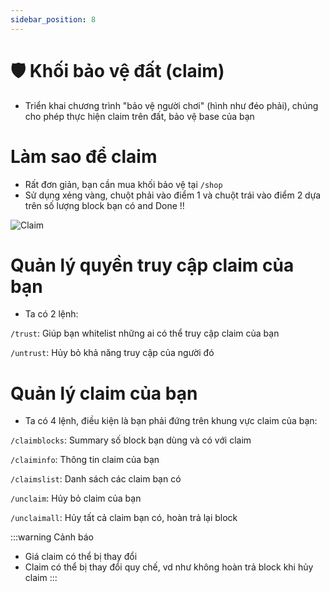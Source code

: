```yaml
---
sidebar_position: 8
---
```


# 🛡 Khối bảo vệ đất (claim)
- Triển khai chương trình "bảo vệ người chơi" (hình như đéo phải), chúng cho phép thực hiện claim trên đất, bảo vệ base của bạn

# Làm sao để claim
- Rất đơn giản, bạn cần mua khối bảo vệ tại `/shop`
- Sử dụng xẻng vàng, chuột phải vào điểm 1 và chuột trái vào điểm 2 dựa trên số lượng block bạn có and Done !!

![Claim](https://github.com/user-attachments/assets/c610d93d-7f54-4eaa-9387-711699790804)

# Quản lý quyền truy cập claim của bạn
- Ta có 2 lệnh:

`/trust`: Giúp bạn whitelist những ai có thể truy cập claim của bạn

`/untrust`: Hủy bỏ khả năng truy cập của người đó

# Quản lý claim của bạn
- Ta có 4 lệnh, điều kiện là bạn phải đứng trên khung vực claim của bạn:

`/claimblocks`: Summary số block bạn dùng và có với claim

`/claiminfo`: Thông tin claim của bạn

`/claimslist`: Danh sách các claim bạn có

`/unclaim`: Hủy bỏ claim của bạn

`/unclaimall`: Hủy tất cả claim bạn có, hoàn trả lại block

:::warning Cảnh báo
- Giá claim có thể bị thay đổi
- Claim có thể bị thay đổi quy chế, vd như không hoàn trả block khi hủy claim
:::
